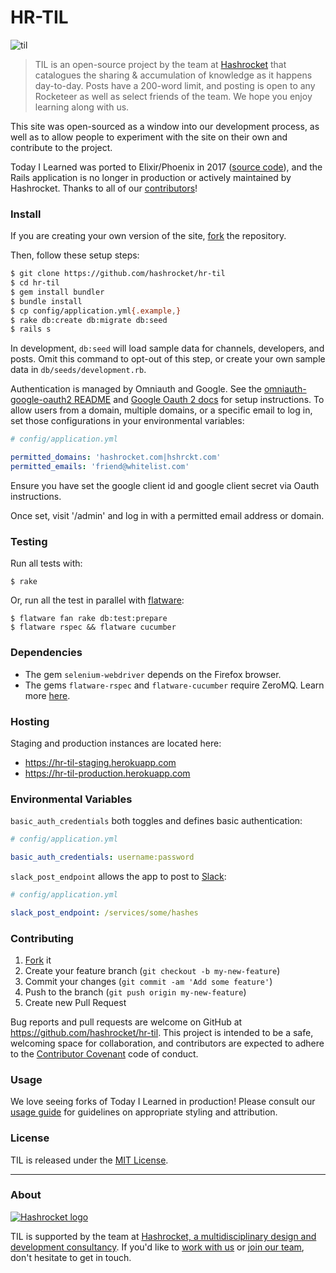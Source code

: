 # HR-TIL

![til](https://raw.githubusercontent.com/hashrocket/hr-til/master/app/assets/images/banner.png)

> TIL is an open-source project by the team at
> [Hashrocket](https://hashrocket.com/) that catalogues the sharing &
> accumulation of knowledge as it happens day-to-day. Posts have a 200-word
> limit, and posting is open to any Rocketeer as well as select friends of the
> team. We hope you enjoy learning along with us.

This site was open-sourced as a window into our development process, as well as
to allow people to experiment with the site on their own and contribute to the
project.

Today I Learned was ported to Elixir/Phoenix in 2017 ([source
code](https://github.com/hashrocket/tilex)), and the Rails application is no
longer in production or actively maintained by Hashrocket. Thanks to all of our
[contributors](https://github.com/hashrocket/hr-til/graphs/contributors)!

### Install

If you are creating your own version of the site,
[fork](https://help.github.com/articles/fork-a-repo/) the repository.

Then, follow these setup steps:

```sh
$ git clone https://github.com/hashrocket/hr-til
$ cd hr-til
$ gem install bundler
$ bundle install
$ cp config/application.yml{.example,}
$ rake db:create db:migrate db:seed
$ rails s
```

In development, `db:seed` will load sample data for channels, developers, and
posts. Omit this command to opt-out of this step, or create your own sample
data in `db/seeds/development.rb`.

Authentication is managed by Omniauth and Google. See the
[omniauth-google-oauth2
README](https://github.com/zquestz/omniauth-google-oauth2/blob/master/README.md)
and [Google Oauth 2
docs](https://developers.google.com/identity/protocols/OAuth2WebServer) for
setup instructions. To allow users from a domain, multiple domains, or a
specific email to log in, set those configurations in your environmental
variables:

```yml
# config/application.yml

permitted_domains: 'hashrocket.com|hshrckt.com'
permitted_emails: 'friend@whitelist.com'
```
Ensure you have set the google client id and google client secret via Oauth instructions.

Once set, visit '/admin' and log in with a permitted email address or domain.

### Testing

Run all tests with:

```
$ rake
```

Or, run all the test in parallel with [flatware](https://github.com/briandunn/flatware):

```
$ flatware fan rake db:test:prepare
$ flatware rspec && flatware cucumber
```

### Dependencies

- The gem `selenium-webdriver` depends on the Firefox browser.
- The gems `flatware-rspec` and `flatware-cucumber` require ZeroMQ. Learn more
[here](https://github.com/briandunn/flatware).

### Hosting

Staging and production instances are located here:

* https://hr-til-staging.herokuapp.com
* https://hr-til-production.herokuapp.com

### Environmental Variables

`basic_auth_credentials` both toggles and defines basic authentication:

```yml
# config/application.yml

basic_auth_credentials: username:password
```

`slack_post_endpoint` allows the app to post to [Slack](https://slack.com/):

```yml
# config/application.yml

slack_post_endpoint: /services/some/hashes
```

### Contributing

1. [Fork](https://help.github.com/articles/fork-a-repo/) it
2. Create your feature branch (`git checkout -b my-new-feature`)
3. Commit your changes (`git commit -am 'Add some feature'`)
4. Push to the branch (`git push origin my-new-feature`)
5. Create new Pull Request

Bug reports and pull requests are welcome on GitHub at
https://github.com/hashrocket/hr-til. This project is intended to be a safe,
welcoming space for collaboration, and contributors are expected to adhere to
the [Contributor Covenant](http://contributor-covenant.org) code of conduct.

### Usage

We love seeing forks of Today I Learned in production! Please consult our
[usage guide](/USAGE.md) for guidelines on appropriate styling and attribution.

### License

TIL is released under the [MIT License](http://www.opensource.org/licenses/MIT).

---

### About

[![Hashrocket logo](https://hashrocket.com/hashrocket_logo.svg)](https://hashrocket.com)

TIL is supported by the team at [Hashrocket, a
multidisciplinary design and development consultancy](https://hashrocket.com). If you'd like to [work with
us](https://hashrocket.com/contact-us/hire-us) or [join our
team](https://hashrocket.com/contact-us/jobs), don't hesitate to get in touch.
